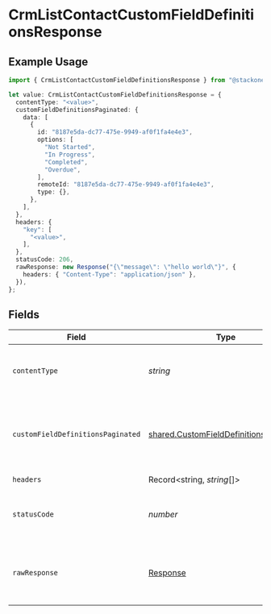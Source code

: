 # CrmListContactCustomFieldDefinitionsResponse

## Example Usage

```typescript
import { CrmListContactCustomFieldDefinitionsResponse } from "@stackone/stackone-client-ts/sdk/models/operations";

let value: CrmListContactCustomFieldDefinitionsResponse = {
  contentType: "<value>",
  customFieldDefinitionsPaginated: {
    data: [
      {
        id: "8187e5da-dc77-475e-9949-af0f1fa4e4e3",
        options: [
          "Not Started",
          "In Progress",
          "Completed",
          "Overdue",
        ],
        remoteId: "8187e5da-dc77-475e-9949-af0f1fa4e4e3",
        type: {},
      },
    ],
  },
  headers: {
    "key": [
      "<value>",
    ],
  },
  statusCode: 206,
  rawResponse: new Response("{\"message\": \"hello world\"}", {
    headers: { "Content-Type": "application/json" },
  }),
};
```

## Fields

| Field                                                                                                   | Type                                                                                                    | Required                                                                                                | Description                                                                                             |
| ------------------------------------------------------------------------------------------------------- | ------------------------------------------------------------------------------------------------------- | ------------------------------------------------------------------------------------------------------- | ------------------------------------------------------------------------------------------------------- |
| `contentType`                                                                                           | *string*                                                                                                | :heavy_check_mark:                                                                                      | HTTP response content type for this operation                                                           |
| `customFieldDefinitionsPaginated`                                                                       | [shared.CustomFieldDefinitionsPaginated](../../../sdk/models/shared/customfielddefinitionspaginated.md) | :heavy_minus_sign:                                                                                      | The list of contacts custom field definitions was retrieved.                                            |
| `headers`                                                                                               | Record<string, *string*[]>                                                                              | :heavy_check_mark:                                                                                      | N/A                                                                                                     |
| `statusCode`                                                                                            | *number*                                                                                                | :heavy_check_mark:                                                                                      | HTTP response status code for this operation                                                            |
| `rawResponse`                                                                                           | [Response](https://developer.mozilla.org/en-US/docs/Web/API/Response)                                   | :heavy_check_mark:                                                                                      | Raw HTTP response; suitable for custom response parsing                                                 |